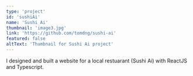 ```yaml
---
type: 'project'
id: 'sushiAi'
name: 'Sushi Ai'
thumbnail: 'image3.jpg'
link: 'https://github.com/tomdng/sushi-ai'
featured: false
altText: 'Thumbnail for Sushi Ai project'
---
```


I designed and built a website for a local restuarant (Sushi Ai) with ReactJS and Typescript.
